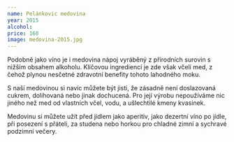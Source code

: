 ```yaml
---
name: Pelánkovic medovina
year: 2015
alcohol: 
price: 160
image: medovina-2015.jpg
---
```


Podobně jako víno je i medovina nápoj vyráběný z přírodních surovin s nižším obsahem alkoholu. Klíčovou ingrediencí je zde však včelí med, z čehož plynou nesčetné zdravotní benefity tohoto lahodného moku. 

S naší medovinou si navíc můžete být jisti, že zásadně není doslazovaná cukrem, dolihovaná nebo jinak dochucená. Pro její výrobu nepoužíváme nic jiného než med od vlastních včel, vodu, a ušlechtilé kmeny kvasinek.

Medovinu si můžete užít před jídlem jako aperitiv, jako dezertní víno po jídle, při posezení s přáteli, za studena nebo horkou pro chladné zimní a sychravé podzimní večery.
